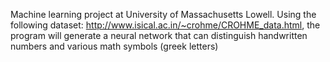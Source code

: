 Machine learning project at University of Massachusetts Lowell. Using the following dataset: http://www.isical.ac.in/~crohme/CROHME_data.html, the program will generate a neural network that can distinguish handwritten numbers and various math symbols (greek letters)
